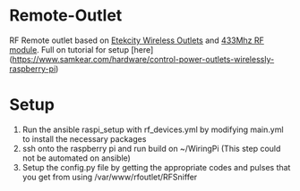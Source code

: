 # Remote-Outlet
RF Remote outlet based on [Etekcity Wireless Outlets](https://smile.amazon.com/Etekcity-Wireless-Electrical-Household-Appliances/dp/B00DQELHBS?ie=UTF8&keywords=power%20outlet%20rf&qid=1483998978&ref_=sr_1_1&sr=8-1) and [433Mhz RF module](https://smile.amazon.com/SMAKN-433Mhz-Transmitter-Receiver-Arduino/dp/B00M2CUALS/ref=pd_sbs_107_2?_encoding=UTF8&pd_rd_i=B00M2CUALS&pd_rd_r=R2FPYFDM5Q6123N14BFH&pd_rd_w=NQDSk&pd_rd_wg=ktDi6&psc=1&refRID=R2FPYFDM5Q6123N14BFH). Full on tutorial for setup [here] (https://www.samkear.com/hardware/control-power-outlets-wirelessly-raspberry-pi)

# Setup
1. Run the ansible raspi_setup with rf_devices.yml by modifying main.yml to install the necessary packages 
2. ssh onto the raspberry pi and run build on ~/WiringPi (This step could not be automated on ansible)
3. Setup the config.py file by getting the appropriate codes and pulses that you get from using /var/www/rfoutlet/RFSniffer
